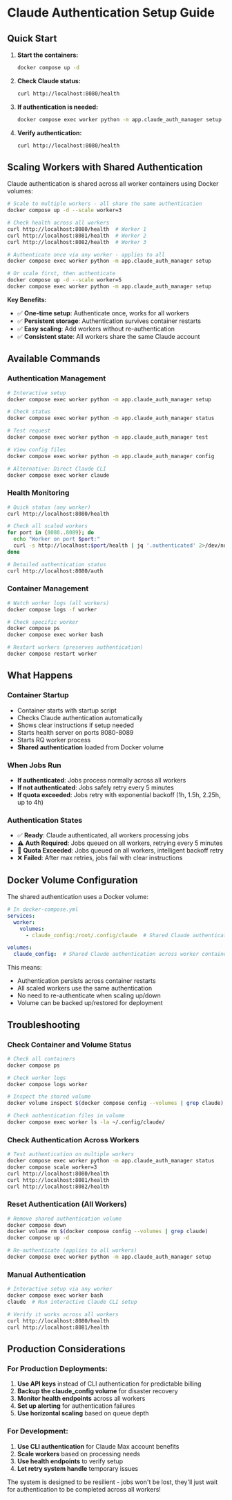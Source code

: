 # Claude Authentication Setup Guide

## Quick Start

1. **Start the containers:**
   ```bash
   docker compose up -d
   ```

2. **Check Claude status:**
   ```bash
   curl http://localhost:8080/health
   ```

3. **If authentication is needed:**
   ```bash
   docker compose exec worker python -m app.claude_auth_manager setup
   ```

4. **Verify authentication:**
   ```bash
   curl http://localhost:8080/health
   ```

## Scaling Workers with Shared Authentication

Claude authentication is shared across all worker containers using Docker volumes:

```bash
# Scale to multiple workers - all share the same authentication
docker compose up -d --scale worker=3

# Check health across all workers
curl http://localhost:8080/health  # Worker 1
curl http://localhost:8081/health  # Worker 2
curl http://localhost:8082/health  # Worker 3

# Authenticate once via any worker - applies to all
docker compose exec worker python -m app.claude_auth_manager setup

# Or scale first, then authenticate
docker compose up -d --scale worker=5
docker compose exec worker python -m app.claude_auth_manager setup
```

**Key Benefits:**
- ✅ **One-time setup**: Authenticate once, works for all workers
- ✅ **Persistent storage**: Authentication survives container restarts
- ✅ **Easy scaling**: Add workers without re-authentication
- ✅ **Consistent state**: All workers share the same Claude account

## Available Commands

### Authentication Management
```bash
# Interactive setup
docker compose exec worker python -m app.claude_auth_manager setup

# Check status
docker compose exec worker python -m app.claude_auth_manager status

# Test request
docker compose exec worker python -m app.claude_auth_manager test

# View config files
docker compose exec worker python -m app.claude_auth_manager config

# Alternative: Direct Claude CLI
docker compose exec worker claude
```

### Health Monitoring
```bash
# Quick status (any worker)
curl http://localhost:8080/health

# Check all scaled workers
for port in {8080..8089}; do
  echo "Worker on port $port:"
  curl -s http://localhost:$port/health | jq '.authenticated' 2>/dev/null || echo "Not available"
done

# Detailed authentication status
curl http://localhost:8080/auth
```

### Container Management
```bash
# Watch worker logs (all workers)
docker compose logs -f worker

# Check specific worker
docker compose ps
docker compose exec worker bash

# Restart workers (preserves authentication)
docker compose restart worker
```

## What Happens

### Container Startup
- Container starts with startup script
- Checks Claude authentication automatically
- Shows clear instructions if setup needed
- Starts health server on ports 8080-8089
- Starts RQ worker process
- **Shared authentication** loaded from Docker volume

### When Jobs Run
- **If authenticated**: Jobs process normally across all workers
- **If not authenticated**: Jobs safely retry every 5 minutes
- **If quota exceeded**: Jobs retry with exponential backoff (1h, 1.5h, 2.25h, up to 4h)

### Authentication States
- ✅ **Ready**: Claude authenticated, all workers processing jobs
- ⚠️ **Auth Required**: Jobs queued on all workers, retrying every 5 minutes
- 🔄 **Quota Exceeded**: Jobs queued on all workers, intelligent backoff retry
- ❌ **Failed**: After max retries, jobs fail with clear instructions

## Docker Volume Configuration

The shared authentication uses a Docker volume:

```yaml
# In docker-compose.yml
services:
  worker:
    volumes:
      - claude_config:/root/.config/claude  # Shared Claude authentication

volumes:
  claude_config:  # Shared Claude authentication across worker containers
```

This means:
- Authentication persists across container restarts
- All scaled workers use the same authentication
- No need to re-authenticate when scaling up/down
- Volume can be backed up/restored for deployment

## Troubleshooting

### Check Container and Volume Status
```bash
# Check all containers
docker compose ps

# Check worker logs
docker compose logs worker

# Inspect the shared volume
docker volume inspect $(docker compose config --volumes | grep claude)

# Check authentication files in volume
docker compose exec worker ls -la ~/.config/claude/
```

### Check Authentication Across Workers
```bash
# Test authentication on multiple workers
docker compose exec worker python -m app.claude_auth_manager status
docker compose scale worker=3
curl http://localhost:8080/health
curl http://localhost:8081/health
curl http://localhost:8082/health
```

### Reset Authentication (All Workers)
```bash
# Remove shared authentication volume
docker compose down
docker volume rm $(docker compose config --volumes | grep claude)
docker compose up -d

# Re-authenticate (applies to all workers)
docker compose exec worker python -m app.claude_auth_manager setup
```

### Manual Authentication
```bash
# Interactive setup via any worker
docker compose exec worker bash
claude  # Run interactive Claude CLI setup

# Verify it works across all workers
curl http://localhost:8080/health
curl http://localhost:8081/health
```

## Production Considerations

### For Production Deployments:
1. **Use API keys** instead of CLI authentication for predictable billing
2. **Backup the claude_config volume** for disaster recovery
3. **Monitor health endpoints** across all workers
4. **Set up alerting** for authentication failures
5. **Use horizontal scaling** based on queue depth

### For Development:
1. **Use CLI authentication** for Claude Max account benefits
2. **Scale workers** based on processing needs
3. **Use health endpoints** to verify setup
4. **Let retry system handle** temporary issues

The system is designed to be resilient - jobs won't be lost, they'll just wait for authentication to be completed across all workers!